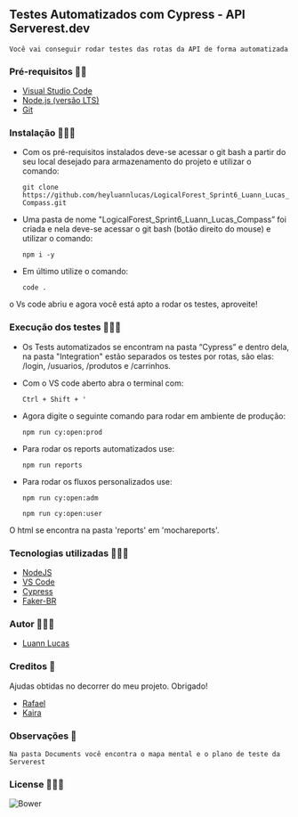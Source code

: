 ## Testes Automatizados com Cypress - API Serverest.dev
```Você vai conseguir rodar testes das rotas da API de forma automatizada```

### Pré-requisitos ✍🏼
* [Visual Studio Code](https://code.visualstudio.com/Download)
* [Node.js (versão LTS)](https://nodejs.org/en/)
* [Git](https://git-scm.com/)

### Instalação 🧑🏻‍🔧 

- Com os pré-requisitos instalados deve-se acessar o git bash a partir do seu local desejado para armazenamento do projeto e utilizar o comando: 

    ```git clone https://github.com/heyluannlucas/LogicalForest_Sprint6_Luann_Lucas_Compass.git```

- Uma pasta de nome "LogicalForest_Sprint6_Luann_Lucas_Compass” foi criada e nela deve-se acessar o git bash (botão direito do mouse) e utilizar o comando:

    ```npm i -y```

- Em último utilize o comando:

    ```code .```

o Vs code abriu e agora você está apto a rodar os testes, aproveite!
### Execução dos testes 🤸🏽‍♂️

- Os Tests automatizados se encontram na pasta “Cypress” e dentro dela, na pasta "Integration" estão separados os testes por rotas, são elas: /login, /usuarios, /produtos e /carrinhos.


- Com o VS code aberto abra o terminal com:

    ```Ctrl + Shift + '```

- Agora digite o seguinte comando para rodar em ambiente de produção:

    ```npm run cy:open:prod```

- Para rodar os reports automatizados use:

    ```npm run reports```

- Para rodar os fluxos personalizados use:

    ```npm run cy:open:adm```
       
    ```npm run cy:open:user```

O html se encontra na pasta 'reports' em 'mochareports'.

### Tecnologias utilizadas 👨🏻‍💻 
* [NodeJS](http://www.nodejs.org/en/download)
* [VS Code](https://code.visualstudio.com/download)
* [Cypress](https://cypress.io)
* [Faker-BR](https://www.npmjs.com/package/faker-br)

### Autor 🙋🏻‍♂️
* [Luann Lucas](https://github.com/heyluannlucas)

### Creditos 🌈
Ajudas obtidas no decorrer do meu projeto. Obrigado!
* [Rafael](https://github.com/findrafael)
* [Kaira](https://github.com/kaayra01)

### Observações 👀 
```Na pasta Documents você encontra o mapa mental e o plano de teste da Serverest```

### License 🧑🏻‍⚖️
![Bower](https://img.shields.io/bower/l/MI?style=for-the-badge)